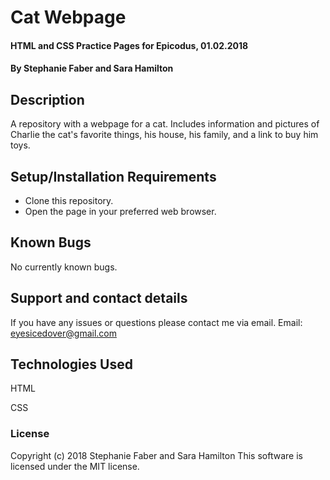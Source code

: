 # Cat Webpage

#### HTML and CSS Practice Pages for Epicodus, 01.02.2018

#### By Stephanie Faber and Sara Hamilton

## Description

A repository with a webpage for a cat. Includes information and pictures of Charlie the cat's favorite things, his house, his family, and a link to buy him toys.

## Setup/Installation Requirements

* Clone this repository.
* Open the page in your preferred web browser.


## Known Bugs

No currently known bugs.

## Support and contact details

If you have any issues or questions please contact me via email. Email: eyesicedover@gmail.com

## Technologies Used

HTML

CSS

### License

Copyright (c) 2018 Stephanie Faber and Sara Hamilton
This software is licensed under the MIT license.
